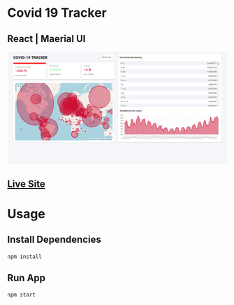 # Covid 19 Tracker

## React | Maerial UI

![Amazon](covid.png)

## [Live Site](SARS-CoV-2.surge.sh)


# Usage

## Install Dependencies
```
npm install
```

## Run App
```
npm start
```